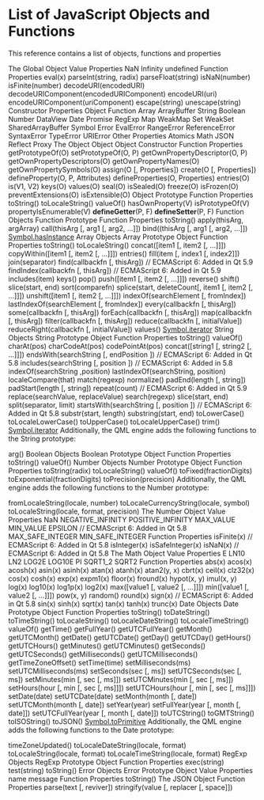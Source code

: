 # List of JavaScript Objects and Functions

This reference contains a list of objects, functions and properties


The Global Object
Value Properties
NaN
Infinity
undefined
Function Properties
eval(x)
parseInt(string, radix)
parseFloat(string)
isNaN(number)
isFinite(number)
decodeURI(encodedURI)
decodeURIComponent(encodedURIComponent)
encodeURI(uri)
encodeURIComponent(uriComponent)
escape(string)
unescape(string)
Constructor Properties
Object
Function
Array
ArrayBuffer
String
Boolean
Number
DataView
Date
Promise
RegExp
Map
WeakMap
Set
WeakSet
SharedArrayBuffer
Symbol
Error
EvalError
RangeError
ReferenceError
SyntaxError
TypeError
URIError
Other Properties
Atomics
Math
JSON
Reflect
Proxy
The Object Object
Object Constructor
Function Properties
getPrototypeOf(O)
setPrototypeOf(O, P)
getOwnPropertyDescriptor(O, P)
getOwnPropertyDescriptors(O)
getOwnPropertyNames(O)
getOwnPropertySymbols(O)
assign(O [, Properties])
create(O [, Properties])
defineProperty(O, P, Attributes)
defineProperties(O, Properties)
entries(O)
is(V1, V2)
keys(O)
values(O)
seal(O)
isSealed(O)
freeze(O)
isFrozen(O)
preventExtensions(O)
isExtensible(O)
Object Prototype
Function Properties
toString()
toLocaleString()
valueOf()
hasOwnProperty(V)
isPrototypeOf(V)
propertyIsEnumerable(V)
__defineGetter__(P, F)
__defineSetter__(P, F)
Function Objects
Function Prototype
Function Properties
toString()
apply(thisArg, argArray)
call(thisArg [, arg1 [, arg2, ...]])
bind((thisArg [, arg1 [, arg2, …]])
[Symbol.hasInstance](O)
Array Objects
Array Prototype Object
Function Properties
toString()
toLocaleString()
concat([item1 [, item2 [, ...]]])
copyWithin([item1 [, item2 [, ...]]])
entries()
fill(item [, index1 [, index2]])
join(separator)
find(callbackfn [, thisArg]) // ECMAScript 6: Added in Qt 5.9
findIndex(callbackfn [, thisArg]) // ECMAScript 6: Added in Qt 5.9
includes(item)
keys()
pop()
push([item1 [, item2 [, ...]]])
reverse()
shift()
slice(start, end)
sort(comparefn)
splice(start, deleteCount[, item1 [, item2 [, ...]]])
unshift([item1 [, item2 [, ...]]])
indexOf(searchElement [, fromIndex])
lastIndexOf(searchElement [, fromIndex])
every(callbackfn [, thisArg])
some(callbackfn [, thisArg])
forEach(callbackfn [, thisArg])
map(callbackfn [, thisArg])
filter(callbackfn [, thisArg])
reduce(callbackfn [, initialValue])
reduceRight(callbackfn [, initialValue])
values()
[Symbol.iterator]()
String Objects
String Prototype Object
Function Properties
toString()
valueOf()
charAt(pos)
charCodeAt(pos)
codePointAt(pos)
concat([string1 [, string2 [, ...]]])
endsWith(searchString [, endPosition ]) // ECMAScript 6: Added in Qt 5.8
includes(searchString [, position ]) // ECMAScript 6: Added in 5.8
indexOf(searchString ,position)
lastIndexOf(searchString, position)
localeCompare(that)
match(regexp)
normalize()
padEnd(length [, string])
padStart(length [, string])
repeat(count) // ECMAScript 6: Added in Qt 5.9
replace(searchValue, replaceValue)
search(regexp)
slice(start, end)
split(separator, limit)
startsWith(searchString [, position ]) // ECMAScript 6: Added in Qt 5.8
substr(start, length)
substring(start, end)
toLowerCase()
toLocaleLowerCase()
toUpperCase()
toLocaleUpperCase()
trim()
[Symbol.iterator]()
Additionally, the QML engine adds the following functions to the String prototype:

arg()
Boolean Objects
Boolean Prototype Object
Function Properties
toString()
valueOf()
Number Objects
Number Prototype Object
Function Properties
toString(radix)
toLocaleString()
valueOf()
toFixed(fractionDigits)
toExponential(fractionDigits)
toPrecision(precision)
Additionally, the QML engine adds the following functions to the Number prototype:

fromLocaleString(locale, number)
toLocaleCurrencyString(locale, symbol)
toLocaleString(locale, format, precision)
The Number Object
Value Properties
NaN
NEGATIVE_INFINITY
POSITIVE_INFINITY
MAX_VALUE
MIN_VALUE
EPSILON // ECMAScript 6: Added in Qt 5.8
MAX_SAFE_INTEGER
MIN_SAFE_INTEGER
Function Properties
isFinite(x) // ECMAScript 6: Added in Qt 5.8
isInteger(x)
isSafeInteger(x)
isNaN(x) // ECMAScript 6: Added in Qt 5.8
The Math Object
Value Properties
E
LN10
LN2
LOG2E
LOG10E
PI
SQRT1_2
SQRT2
Function Properties
abs(x)
acos(x)
acosh(x)
asin(x)
asinh(x)
atan(x)
atanh(x)
atan2(y, x)
cbrt(x)
ceil(x)
clz32(x)
cos(x)
cosh(x)
exp(x)
expm1(x)
floor(x)
fround(x)
hypot(x, y)
imul(x, y)
log(x)
log10(x)
log1p(x)
log2(x)
max([value1 [, value2 [, ...]]])
min([value1 [, value2 [, ...]]])
pow(x, y)
random()
round(x)
sign(x) // ECMAScript 6: Added in Qt 5.8
sin(x)
sinh(x)
sqrt(x)
tan(x)
tanh(x)
trunc(x)
Date Objects
Date Prototype Object
Function Properties
toString()
toDateString()
toTimeString()
toLocaleString()
toLocaleDateString()
toLocaleTimeString()
valueOf()
getTime()
getFullYear()
getUTCFullYear()
getMonth()
getUTCMonth()
getDate()
getUTCDate()
getDay()
getUTCDay()
getHours()
getUTCHours()
getMinutes()
getUTCMinutes()
getSeconds()
getUTCSeconds()
getMilliseconds()
getUTCMilliseconds()
getTimeZoneOffset()
setTime(time)
setMilliseconds(ms)
setUTCMilliseconds(ms)
setSeconds(sec [, ms])
setUTCSeconds(sec [, ms])
setMinutes(min [, sec [, ms]])
setUTCMinutes(min [, sec [, ms]])
setHours(hour [, min [, sec [, ms]]])
setUTCHours(hour [, min [, sec [, ms]]])
setDate(date)
setUTCDate(date)
setMonth(month [, date])
setUTCMonth(month [, date])
setYear(year)
setFullYear(year [, month [, date]])
setUTCFullYear(year [, month [, date]])
toUTCString()
toGMTString()
toISOString()
toJSON()
[Symbol.toPrimitive](hint)
Additionally, the QML engine adds the following functions to the Date prototype:

timeZoneUpdated()
toLocaleDateString(locale, format)
toLocaleString(locale, format)
toLocaleTimeString(locale, format)
RegExp Objects
RegExp Prototype Object
Function Properties
exec(string)
test(string)
toString()
Error Objects
Error Prototype Object
Value Properties
name
message
Function Properties
toString()
The JSON Object
Function Properties
parse(text [, reviver])
stringify(value [, replacer [, space]])

